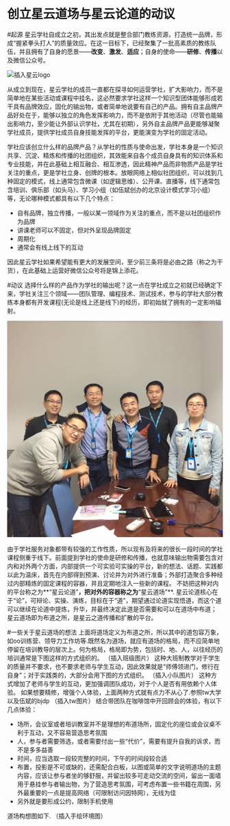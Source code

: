 创立星云道场与星云论道的动议
=========================

#起源
星云学社自成立之初，其出发点就是整合部门教练资源，打造统一品牌，形成“握紧拳头打人”的质量效应。在这一目标下，已经聚集了一批高素质的教练队伍，并且拥有了自身的愿景——**改变**、**激发**、**适应**；自身的使命——**研修**、**传播**以及微信公众号。

![插入星云logo]()

从成立到现在，星云学社的成员一直都在探寻如何运营学社，扩大影响力，而不是简单地在某些活动或课程中挂名，这必然要求学社这样一个知识型团体能够形成若干具有品牌效应，固化的输出物，或者简单地说要有自己的产品。拥有自主品牌产品好处在于，能够以独立的角色发挥影响力，而不是依附于其他活动（尽管也能输出影响力，至少能让外部认识学社，尤其在初期），另外自主品牌产品更能够凝聚学社成员，提供学社成员自身技能发挥的平台，更能演变为学社的固定活动。

学社应该创立什么样的品牌产品？从学社的性质与使命出发，学社本身是一个知识共享、沉淀、精炼和传播的社团组织，其效能来自各个成员自身具有的知识体系和专业技能，并在此基础上相互融合、相互渗透，因此精神产品而非物质产品是学社关注的重点，更是学社立身、创牌的根本。放眼网络上相似社团组织，可以找到几种固定的模式，线上通常包含微课（如逻辑思维）、公开课、直播等，线下通常包含培训、俱乐部（如头马）、学习小组（如伍斌创办的北京设计模式学习小组）等，无论哪种模式都具有以下几个特点：

- 自有品牌，独立传播，一般以某一领域作为关注的重点，而不是以社团组织作为品牌
- 讲课老师可以不固定，但对外呈现品牌固定
- 周期化
- 通常会有线上线下的互动

因此星云学社如果希望能有更大的发展空间，至少前三条将是必由之路（称之为干货），在此基础上运营好微信公众号将是锦上添花。

#动议
选择什么样的产品作为学社的输出呢？这一点在学社成立之初就已经确定下来，学社关注三个领域——团队管理、编程技术、测试技术，参与的学社大部分教练本身都有开发课程(无论是线上还是线下)的经历，即初始就了拥有的一定影响辐射。

![img=coach](https://github.com/hxfirefox/blog/blob/master/record/1615175139.jpg)

由于学社服务对象都带有较强的工作性质，所以现有及将来的很长一段时间的学社课程侧重于线下。前面提到学社的使命是研修和传播，也就意味输出物需要包含对内和对外两个方面，内部提供一个可实验可实操的平台，新的想法、话题、实践都以此为温床，首先在内部得到预演、讨论并为对外进行准备；外部打造聚合多种经过内部精炼的固定课程的容器，并且定期地注入一些新的课程。
不妨把这种对内的平台称之为**“星云论道”**，把对外的容器称之为**“星云道场”**.
星云论道核心在于“论”，可辩论、实操、演练，目标在于“道”，期望通过论道实现悟道，而这个道可以继续在论道中提炼，升华，并最终决定此道是否需要和可以在道场中布道；
星云道场即为布道之所，是星云之道传播和扩散的平台。

#一些关于星云道场的想法
上面将道场定义为布道之所，所以其中的道包容万象，如oo训练营、领导力工作坊等.既然名为道场，就应有道场的格局，而不应简单地停留在培训教导的层次上。何为格局，格局即为势，包括时、地、人，以往经历的培训通常是下图这样的方式组织的。
（插入班级图片）
这种大班制教学对于学生的质量并不要求，也不要求老师与学生互动，因此效果就是“师傅领进门，修行在自身”；对于实践类的，大部分会用下图的方式组织。
（插入小队图片）
这种方式增加了老师与学生的互动，更加强调团队成功，对于个人是否有用依赖个人体验。
如果想要精修，增强个人体验，上面两种方式就有点力不从心了.参照tw大学以及伍斌的bjdp
（插入tw图片）
结合带团队在咖啡馆中开回顾会的体验，有以下几点体验：
- 场所，会议室或者培训教室并不是理想的布道场所，固定化的座位或会议桌不利于互动，又不容易营造思考氛围
- 人，参与者需要筛选，或者需要付出一些“代价”，需要有提升自我的诉求，而不是多多益善
- 时间，应当选取一段较完整的时间，下午的时间段较合适
- 布置，投影是不可或缺的，还需配合白板，以图或简单的文字说明道场的主题内容，应该让参与者坐的够舒服，并留出较多可走动交流的空间，留出一面墙用于悬挂参与者输出物，为了营造思考氛围，可考虑布置一些书籍在周围，另外最重要的一点是提高网络（可限制访问因特网），无线为佳
- 另外就是要形成公约，限制手机使用

道场构想图如下.
（插入手绘环境图）
